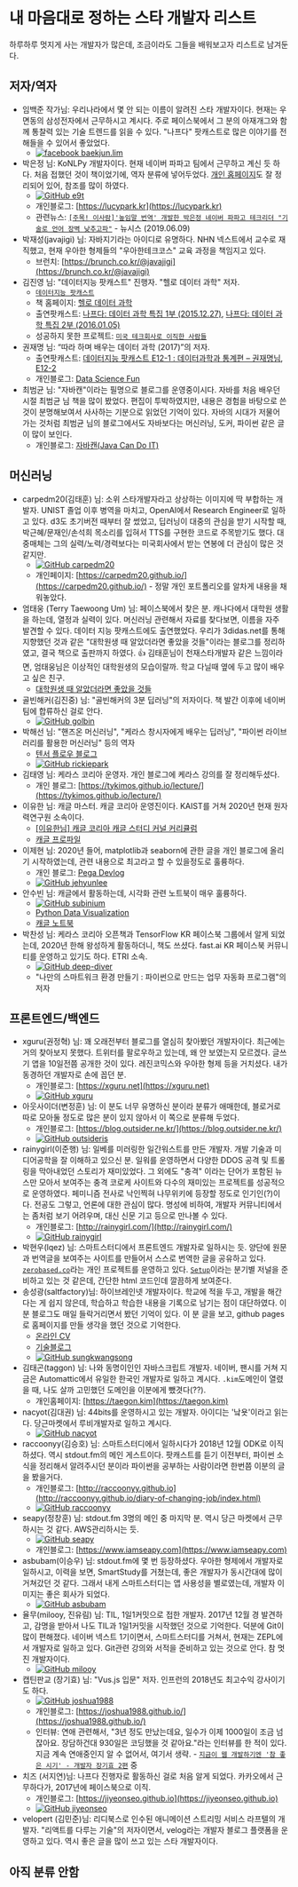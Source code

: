 # 내 마음대로 정하는 스타 개발자 리스트

하루하루 멋지게 사는 개발자가 많은데, 조금이라도 그들을 배워보고자 리스트로 남겨둔다.

## 저자/역자

* 임백준 작가님: 우리나라에서 몇 안 되는 이름이 알려진 스타 개발자이다. 현재는 우면동의 삼성전자에서 근무하시고 계시다. 주로 페이스북에서 그 분의 아재개그와 함께 통찰력 있는 기술 트렌드를 읽을 수 있다. "나프다" 팟캐스트로 많은 이야기를 전해들을 수 있어서 좋았었다.
  * [![facebook][2.2] baekjun.lim](https://www.facebook.com/baekjun.lim)
* 박은정 님: KoNLPy 개발자이다. 현재 네이버 파파고 팀에서 근무하고 계신 듯 하다. 처음 접했던 것이 책이었기에, 역자 분류에 넣어두었다. [개인 홈페이지](https://lucypark.kr)도 잘 정리되어 있어, 참조를 많이 하였다.
  * [![GitHub][6.2] e9t](https://github.com/e9t)
  * 개인블로그: [https://lucypark.kr](https://lucypark.kr)
  * 관련뉴스: [`[주목! 이사람]'높임말 번역' 개발한 박은정 네이버 파파고 테크리더 "기술로 언어 장벽 낮추고파"`](http://www.newsis.com/view/?id=NISX20190605_0000672762) - 뉴시스 (2019.06.09)
* 박재성(javajigi) 님: 자바지기라는 아이디로 유명하다. NHN 넥스트에서 교수로 재직했고, 현재 우아한 형제들의 "우아한테크코스" 교육 과정을 책임지고 있다.
  * 브런치: [https://brunch.co.kr/@javajigi](https://brunch.co.kr/@javajigi)
* 김진영 님: "데이터지능 팟캐스트" 진행자. "헬로 데이터 과학" 저자.
  * [`데이터지능 팟캐스트`](http://data-intelligence.io)
  * 책 홈페이지: [헬로 데이터 과학](http://www.hellodatascience.com)
  * 출연팟캐스트: [나프다: 데이터 과학 특집 1부 (2015.12.27)](http://www.podbbang.com/ch/9126?e=21859516), [나프다: 데이터 과학 특집 2부 (2016.01.05)](http://www.podbbang.com/ch/9126?e=21865127)
  * 성공하지 못한 프로젝트: [`미국 테크회사로 이직한 사람들`](https://brunch.co.kr/magazine/changbalpub#articles)
* 권재명 님: “따라 하며 배우는 데이터 과학 (2017)”의 저자.
  * 출연팟캐스트: [데이터지능 팟캐스트 E12-1 : 데이터과학과 통계편 – 권재명님](http://data-intelligence.io/?p=165), [E12-2](http://data-intelligence.io/?p=169)
  * 개인블로그: [Data Science Fun](http://dataninja.me)
* 최범균 님: "자바캔"이라는 필명으로 블로그를 운영중이시다. 자바를 처음 배우던 시절 최범균 님 책을 많이 봤었다. 편집이 투박하였지만, 내용은 경험을 바탕으로 쓴 것이 분명해보여서 사사하는 기분으로 읽었던 기억이 있다. 자바의 시대가 저물어 가는 것처럼 최범균 님의 블로그에서도 자바보다는 머신러닝, 도커, 파이썬 같은 글이 많이 보인다.
  * 개인블로그: [자바캔(Java Can Do IT)](https://javacan.tistory.com/m)

## 머신러닝

* carpedm20(김태훈) 님: 소위 스타개발자라고 상상하는 이미지에 딱 부합하는 개발자. UNIST 졸업 이후 병역을 마치고, OpenAI에서 Research Engineer로 일하고 있다. d3도 초기버전 때부터 잘 썼었고, 딥러닝이 대중의 관심을 받기 시작할 때, 박근혜/문재인/손석희 목소리를 입혀서 TTS를 구현한 코드로 주목받기도 했다. 대중매체는 그의 실력/노력/경력보다는 미국회사에서 받는 연봉에 더 관심이 많은 것 같지만.
  * [![GitHub][6.2] carpedm20](https://github.com/carpedm20)
  * 개인페이지: [https://carpedm20.github.io/](https://carpedm20.github.io/) - 정말 개인 포트폴리오를 알차게 내용을 채워놓았다.
* 엄태웅 (Terry Taewoong Um) 님: 페이스북에서 찾은 분. 캐나다에서 대학원 생활을 하는데, 열정과 실력이 있다. 머신러닝 관련해서 자료를 찾다보면, 이름을 자주 발견할 수 있다. 데이터 지능 팟캐스트에도 출연했었다. 우리가 3didas.net를 통해 지향했던 것과 같은 "대학원생 때 알았더라면 좋았을 것들"이라는 블로그를 정리하였고, 결국 책으로 출판까지 하였다. 👍 김태훈님이 천재스타개발자 같은 느낌이라면, 엄태웅님은 이상적인 대학원생의 모습이랄까. 학교 다닐때 옆에 두고 많이 배우고 싶은 친구.
  * [대학원생 때 알았더라면 좋았을 것들](http://gradschoolstory.net/)
* 골빈해커(김진중) 님: "골빈해커의 3분 딥러닝"의 저자이다. 책 발간 이후에 네이버 팀에 합류하신 걸로 안다.
  * [![GitHub][6.2] golbin](https://github.com/golbin)
* 박해선 님: "핸즈온 머신러닝", "케라스 창시자에게 배우는 딥러닝", "파이썬 라이브러리를 활용한 머신러닝" 등의 역자
  * [텐서 플로우 블로그](https://tensorflow.blog/)
  * [![GitHub][6.2] rickiepark](https://github.com/rickiepark)
* 김태영 님: 케라스 코리아 운영자. 개인 블로그에 케라스 강의를 잘 정리해두셨다.
  * 개인 블로그: [https://tykimos.github.io/lecture/](https://tykimos.github.io/lecture/)
* 이유한 님: 캐글 마스터. 캐글 코리아 운영진이다. KAIST를 거쳐 2020년 현재 원자력연구원 소속이다.
  * [[이유한님] 캐글 코리아 캐글 스터디 커널 커리큘럼](https://kaggle-kr.tistory.com/32)
  * [캐글 프로파일](https://www.kaggle.com/youhanlee)
* 이제현 님: 2020년 들어, matplotlib과 seaborn에 관한 글을 개인 블로그에 올리기 시작하였는데, 관련 내용으로 최고라고 할 수 있을정도로 훌륭하다.
  * 개인 블로그: [Pega Devlog](https://jehyunlee.github.io/)
  * [![GitHub][6.2] jehyunlee](https://github.com/jehyunlee)
* 안수빈 님: 캐글에서 활동하는데, 시각화 관련 노트북이 매우 훌륭하다.
  * [![GitHub][6.2] subinium](https://github.com/subinium)
  * [Python Data Visualization](https://github.com/subinium/Python-Data-Visualization)
  * [캐글 노트북](https://www.kaggle.com/subinium/notebooks)
* 박찬성 님: 케라스 코리아 오픈책과 TensorFlow KR 페이스북 그룹에서 알게 되었는데, 2020년 한해 왕성하게 활동하더니, 책도 쓰셨다. fast.ai KR 페이스북 커뮤니티를 운영하고 있기도 하다. ETRI 소속.
  * [![GitHub][6.2] deep-diver](https://github.com/deep-diver)
  * "나만의 스마트워크 환경 만들기 : 파이썬으로 만드는 업무 자동화 프로그램"의 저자

## 프론트엔드/백엔드

* xguru(권정혁) 님: 꽤 오래전부터 블로그를 열심히 찾아봤던 개발자이다. 최근에는 거의 찾아보지 못했다. 트위터를 팔로우하고 있는데, 왜 안 보였는지 모르겠다. 글쓰기 앱을 10일전쯤 공개한 것이 있다. 레진코믹스와 우아한 형제 등을 거치셨다. 내가 동경하던 개발자로 손에 꼽던 분.
  * 개인블로그: [https://xguru.net](https://xguru.net)
  * [![GitHub][6.2] xguru](https://github.com/xguru)
* 아웃사이더(변정훈) 님: 이 분도 너무 유명하신 분이라 분류가 애매한데, 블로거로 따로 모아둘 정도로 많은 분이 있지 않아서 이 쪽으로 분류해 두었다.
  * 개인블로그: [https://blog.outsider.ne.kr/](https://blog.outsider.ne.kr/)
  * [![GitHub][6.2] outsideris](https://github.com/outsideris)
* rainygirl(이준행) 님: 일베를 미러링한 일간워스트를 만든 개발자. 개발 기술과 미디어공학을 잘 이해하고 있으신 분. 일워를 운영하면서 다양한 DDOS 공격 및 트롤링을 막아내었던 스토리가 재미있었다. 그 외에도 "충격" 이라는 단어가 포함된 뉴스만 모아서 보여주는 충격 코로케 사이트와 다수의 재미있는 프로젝트를 성공적으로 운영하였다. 페미니즘 전사로 낙인찍혀 나무위키에 등장할 정도로 인기인(?)이다. 전공도 그렇고, 언론에 대한 관심이 많다. 명성에 비하여, 개발자 커뮤니티에서는 좀처럼 보기 어려우며, 대신 신문 기고 등으로 만나볼 수 있다.
  * 개인블로그: [http://rainygirl.com/](http://rainygirl.com/)
  * [![GitHub][6.2] rainygirl](https://github.com/rainygirl)
* 박현우(lqez) 님: 스마트스터디에서 프론트엔드 개발자로 일하시는 듯. 양단에 원문과 번역글을 보여주는 사이트를 만들어서 스스로 번역한 글을 공유하고 있다. [`zerobased.co`](https://github.com/zerobased-co)라는 개인 프로젝트를 운영하고 있다. [`Setup`](https://setup.cafe/)이라는 분기별 저널을 준비하고 있는 것 같은데, 간단한 html 코드인데 깔끔하게 보여준다.
* 송성광(saltfactory)님: 하이브레인넷 개발자이다. 학교에 적을 두고, 개발을 해간다는 게 쉽지 않은데, 학습하고 학습한 내용을 기록으로 남기는 점이 대단하였다. 이 분 블로그도 매일 들락거리면서 봤던 기억이 있다. 이 분 글을 보고, github pages로 홈페이지를 만들 생각을 했던 것으로 기억한다.
  * [온라인 CV](https://sungkwang.me)
  * [기술블로그](https://tech.sungkwang.me/open-blog-on-github)
  * [![GitHub][6.2] sungkwangsong](https://github.com/sungkwangsong)
* 김태곤(taggon) 님: 나와 동명이인인 자바스크립트 개발자. 네이버, 팬시를 거쳐 지금은 Automattic에서 유일한 한국인 개발자로 일하고 계시다. `.kim`도메인이 열렸을 때, 나도 살까 고민했던 도메인을 이분에게 뺐겻다(??).
  * 개인홈페이지: [https://taegon.kim](https://taegon.kim)
* nacyot(김대권) 님: 44bits를 운영하시고 있는 개발자. 아이디는 '낰욧'이라고 읽는다. 당근마켓에서 루비개발자로 일하고 계시다.
  * [![GitHub][6.2] nacyot](https://github.com/nacyot)
* raccoonyy(김승호) 님: 스마트스터디에서 일하시다가 2018년 12월 ODK로 이직하셨다. 역시 stdout.fm의 메인 게스트이다. 팟캐스트를 듣기 이전부터, 파이썬 소식을 정리해서 알려주시던 분이라 파이썬을 공부하는 사람이라면 한번쯤 이분의 글을 봤을거다.
  * 개인블로그: [http://raccoonyy.github.io](http://raccoonyy.github.io/diary-of-changing-job/index.html)
  * [![GitHub][6.2] raccoonyy](https://github.com/raccoonyy)
* seapy(정창훈) 님: stdout.fm 3명의 메인 중 마지막 분. 역시 당근 마켓에서 근무하시는 것 같다. AWS관리하시는 듯.
  * [![GitHub][6.2] seapy](https://github.com/seapy)
  * 개인블로그: [https://www.iamseapy.com](https://www.iamseapy.com)
* asbubam(이승우) 님: stdout.fm에 몇 번 등장하셨다. 우아한 형제에서 개발자로 일하시고, 이력을 보면, SmartStudy를 거쳤는데, 좋은 개발자가 동시간대에 많이 거쳐갔던 것 같다. 그래서 내게 스마트스터디는 앱 사용성을 별로였는데, 개발자 이미지는 좋은 회사가 되었다.
  * [![GitHub][6.2] asbubam](https://github.com/asbubam)
* 율무(milooy, 진유림) 님: TIL, 1일1커밋으로 접한 개발자. 2017년 12월 경 발견하고, 감명을 받아서 나도 TIL과 1일1커밋을 시작했던 것으로 기억한다. 덕분에 Git이 많이 편해졌다. 네이버 넥스트 1기이면서, 스마트스터디를 거쳐서, 현재는 ZEPL에서 개발자로 일하고 있다. Git관련 강의와 서적을 준비하고 있는 것으로 안다. 참 멋진 개발자이다.
  * [![GitHub][6.2] milooy](https://github.com/milooy)
* 캡틴판교 (장기효) 님: "Vus.js 입문" 저자. 인프런의 2018년도 최고수익 강사이기도 하다.
  * [![GitHub][6.2] joshua1988](https://github.com/joshua1988)
  * 개인블로그: [https://joshua1988.github.io/](https://joshua1988.github.io/)
  * 인터뷰: 연애 관련해서,  "3년 정도 만났는데요, 일수가 이제 1000일이 조금 넘잖아요. 장담하건대 930일은 코딩했을 것 같아요."라는 인터뷰를 한 적이 있다. 지금 계속 연애중인지 알 수 없어서, 여기서 생략. - [`지금이 웹 개발하기엔 '참 좋은 시기' - 개발자 장기효 2편`](https://m.blog.naver.com/miso0709/221408952133) 중
* 치즈 (서지연)님: 나프다 진행자로 활동하신 걸로 처음 알게 되었다. 카카오에서 근무하다가, 2017년에 페이스북으로 이직.
  * 개인블로그: [https://jiyeonseo.github.io](https://jiyeonseo.github.io)
  * [![GitHub][6.2] jiyeonseo](https://github.com/jiyeonseo/resume)
* velopert (김민준)님: 리디북스로 인수된 애니메이션 스트리밍 서비스 라프텔의 개발자. "리액트를 다루는 기술"의 저자이면서, velog라는 개발자 블로그 플랫폼을 운영하고 있다. 역시 좋은 글을 많이 쓰고 있는 스타 개발자이다.

## 아직 분류 안함

<!-- Please don't remove this: Grab your social icons from https://github.com/carlsednaoui/gitsocial -->
<!-- links to social media icons -->
<!-- no need to change these -->

<!-- icons with padding -->

[1.1]: http://i.imgur.com/tXSoThF.png (twitter icon with padding)
[2.1]: http://i.imgur.com/P3YfQoD.png (facebook icon with padding)
[3.1]: http://i.imgur.com/yCsTjba.png (google plus icon with padding)
[4.1]: http://i.imgur.com/YckIOms.png (tumblr icon with padding)
[5.1]: http://i.imgur.com/1AGmwO3.png (dribbble icon with padding)
[6.1]: http://i.imgur.com/0o48UoR.png (github icon with padding)

<!-- icons without padding -->

[1.2]: http://i.imgur.com/wWzX9uB.png (twitter icon without padding)
[2.2]: http://i.imgur.com/fep1WsG.png (facebook icon without padding)
[3.2]: http://i.imgur.com/VlgBKQ9.png (google plus icon without padding)
[4.2]: http://i.imgur.com/jDRp47c.png (tumblr icon without padding)
[5.2]: http://i.imgur.com/Vvy3Kru.png (dribbble icon without padding)
[6.2]: http://i.imgur.com/9I6NRUm.png (github icon without padding)

<!-- links to your social media accounts -->
